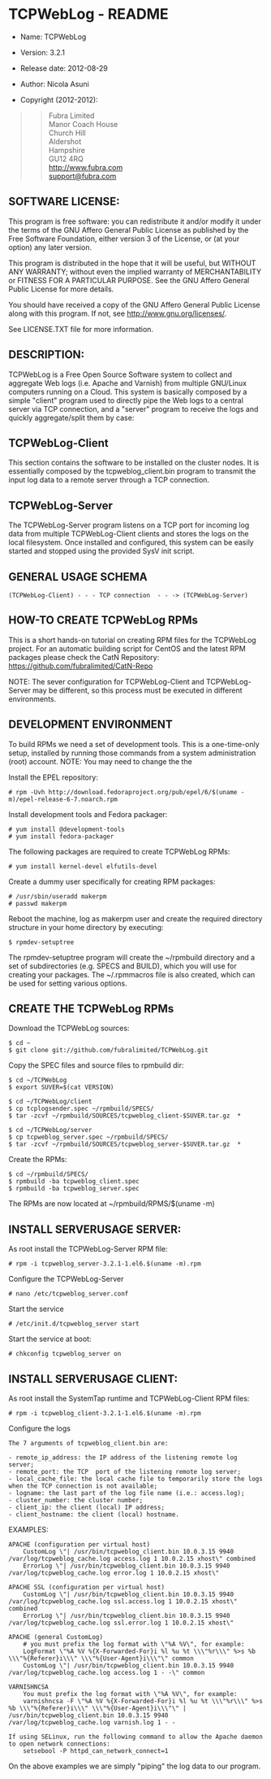 TCPWebLog - README
====================

+ Name: TCPWebLog

+ Version: 3.2.1

+ Release date: 2012-08-29

+ Author: Nicola Asuni

+ Copyright (2012-2012):

> > Fubra Limited  
> > Manor Coach House  
> > Church Hill  
> > Aldershot  
> > Hampshire  
> > GU12 4RQ  
> > <http://www.fubra.com>  
> > <support@fubra.com>  


SOFTWARE LICENSE:
-----------------

This program is free software: you can redistribute it and/or modify it under the terms of the GNU Affero General Public License as published by the Free Software Foundation, either version 3 of the License, or (at your option) any later version.

This program is distributed in the hope that it will be useful, but WITHOUT ANY WARRANTY; without even the implied warranty of MERCHANTABILITY or FITNESS FOR A PARTICULAR PURPOSE.  See the GNU Affero General Public License for more details.

You should have received a copy of the GNU Affero General Public License along with this program.  If not, see <http://www.gnu.org/licenses/>.

See LICENSE.TXT file for more information.


DESCRIPTION:
------------

TCPWebLog is a Free Open Source Software system to collect and aggregate Web logs (i.e. Apache and Varnish) from multiple GNU/Linux computers running on a Cloud.
This system is basically composed by a simple "client" program used to directly pipe the Web logs to a central server via TCP connection, and a "server" program to receive the logs and quickly aggregate/split them by case:


## TCPWebLog-Client ##

This section contains the software to be installed on the cluster nodes. It is essentially composed by the tcpweblog_client.bin program to transmit the input log data to a remote server through a TCP connection.


## TCPWebLog-Server ##

The TCPWebLog-Server program listens on a TCP port for incoming log data from multiple TCPWebLog-Client clients and stores the logs on the local filesystem.
Once installed and configured, this system can be easily started and stopped using the provided SysV init script.


## GENERAL USAGE SCHEMA ##
	
	(TCPWebLog-Client) - - - TCP connection  - - -> (TCPWebLog-Server)



HOW-TO CREATE TCPWebLog RPMs
------------------------------

This is a short hands-on tutorial on creating RPM files for the TCPWebLog project.
For an automatic building script for CentOS and the latest RPM packages please check the CatN Repository: https://github.com/fubralimited/CatN-Repo

NOTE: The sever configuration for TCPWebLog-Client and TCPWebLog-Server may be different, so this process must be executed in different environments.


## DEVELOPMENT ENVIRONMENT ##

To build RPMs we need a set of development tools.
This is a one-time-only setup, installed by running those commands from a system administration (root) account.
NOTE: You may need to change the the 
	
Install the EPEL repository:

	# rpm -Uvh http://download.fedoraproject.org/pub/epel/6/$(uname -m)/epel-release-6-7.noarch.rpm

Install development tools and Fedora packager:

	# yum install @development-tools
	# yum install fedora-packager

The following packages are required to create TCPWebLog RPMs:

	# yum install kernel-devel elfutils-devel

Create a dummy user specifically for creating RPM packages:

	# /usr/sbin/useradd makerpm
	# passwd makerpm

Reboot the machine, log as makerpm user and create the required directory structure in your home directory by executing: 

	$ rpmdev-setuptree

The rpmdev-setuptree program will create the ~/rpmbuild directory and a set of subdirectories (e.g. SPECS and BUILD), which you will use for creating your packages. The ~/.rpmmacros file is also created, which can be used for setting various options. 


## CREATE THE TCPWebLog RPMs ##

Download the TCPWebLog sources:

	$ cd ~
	$ git clone git://github.com/fubralimited/TCPWebLog.git

Copy the SPEC files and source files to rpmbuild dir:
	
	$ cd ~/TCPWebLog
	$ export SUVER=$(cat VERSION) 
	
	$ cd ~/TCPWebLog/client
	$ cp tcplogsender.spec ~/rpmbuild/SPECS/
	$ tar -zcvf ~/rpmbuild/SOURCES/tcpweblog_client-$SUVER.tar.gz  *
	
	$ cd ~/TCPWebLog/server
	$ cp tcpweblog_server.spec ~/rpmbuild/SPECS/
	$ tar -zcvf ~/rpmbuild/SOURCES/tcpweblog_server-$SUVER.tar.gz  *

Create the RPMs:

	$ cd ~/rpmbuild/SPECS/
	$ rpmbuild -ba tcpweblog_client.spec
	$ rpmbuild -ba tcpweblog_server.spec


The RPMs are now located at ~/rpmbuild/RPMS/$(uname -m)


INSTALL SERVERUSAGE SERVER:
---------------------------

As root install the TCPWebLog-Server RPM file:

	# rpm -i tcpweblog_server-3.2.1-1.el6.$(uname -m).rpm 
	
Configure the TCPWebLog-Server

	# nano /etc/tcpweblog_server.conf

Start the service

	# /etc/init.d/tcpweblog_server start

Start the service at boot:

	# chkconfig tcpweblog_server on

INSTALL SERVERUSAGE CLIENT:
---------------------------

As root install the SystemTap runtime and TCPWebLog-Client RPM files:

	# rpm -i tcpweblog_client-3.2.1-1.el6.$(uname -m).rpm
	
Configure the logs

	The 7 arguments of tcpweblog_client.bin are:

	- remote_ip_address: the IP address of the listening remote log server;
	- remote_port: the TCP	port of the listening remote log server;
	- local_cache_file: the local cache file to temporarily store the logs when the TCP connection is not available;
	- logname: the last part of the log file name (i.e.: access.log);
	- cluster_number: the cluster number;
	- client_ip: the client (local) IP address;
	- client_hostname: the client (local) hostname.

EXAMPLES:

	APACHE (configuration per virtual host)
		CustomLog \"| /usr/bin/tcpweblog_client.bin 10.0.3.15 9940 /var/log/tcpweblog_cache.log access.log 1 10.0.2.15 xhost\" combined
		ErrorLog \"| /usr/bin/tcpweblog_client.bin 10.0.3.15 9940 /var/log/tcpweblog_cache.log error.log 1 10.0.2.15 xhost\"

	APACHE SSL (configuration per virtual host)
		CustomLog \"| /usr/bin/tcpweblog_client.bin 10.0.3.15 9940 /var/log/tcpweblog_cache.log ssl.access.log 1 10.0.2.15 xhost\" combined
		ErrorLog \"| /usr/bin/tcpweblog_client.bin 10.0.3.15 9940 /var/log/tcpweblog_cache.log ssl.error.log 1 10.0.2.15 xhost\"

	APACHE (general CustomLog)
		# you must prefix the log format with \"%A %V\", for example:
		LogFormat \"%A %V %{X-Forwarded-For}i %l %u %t \\\"%r\\\" %>s %b \\\"%{Referer}i\\\" \\\"%{User-Agent}i\\\"\" common
		CustomLog \"| /usr/bin/tcpweblog_client.bin 10.0.3.15 9940 /var/log/tcpweblog_cache.log access.log 1 - -\" common

	VARNISHNCSA
		You must prefix the log format with \"%A %V\", for example:
		varnishncsa -F \"%A %V %{X-Forwarded-For}i %l %u %t \\\"%r\\\" %>s %b \\\"%{Referer}i\\\" \\\"%{User-Agent}i\\\"\" | /usr/bin/tcpweblog_client.bin 10.0.3.15 9940 /var/log/tcpweblog_cache.log varnish.log 1 - -

	If using SELinux, run the following command to allow the Apache daemon to open network connections:
		setsebool -P httpd_can_network_connect=1

On the above examples we are simply "piping" the log data to our program.
